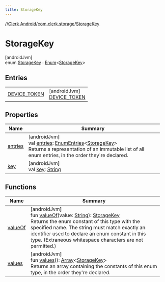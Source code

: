 ```yaml
---
title: StorageKey
---
```

//[Clerk Android](../../../index.html)/[com.clerk.storage](../index.html)/[StorageKey](index.html)



# StorageKey



[androidJvm]\
enum [StorageKey](index.html) : [Enum](https://kotlinlang.org/api/latest/jvm/stdlib/kotlin-stdlib/kotlin/-enum/index.html)&lt;[StorageKey](index.html)&gt;



## Entries


| | |
|---|---|
| [DEVICE_TOKEN](-d-e-v-i-c-e_-t-o-k-e-n/index.html) | [androidJvm]<br>[DEVICE_TOKEN](-d-e-v-i-c-e_-t-o-k-e-n/index.html) |


## Properties


| Name | Summary |
|---|---|
| [entries](entries.html) | [androidJvm]<br>val [entries](entries.html): [EnumEntries](https://kotlinlang.org/api/latest/jvm/stdlib/kotlin-stdlib/kotlin.enums/-enum-entries/index.html)&lt;[StorageKey](index.html)&gt;<br>Returns a representation of an immutable list of all enum entries, in the order they're declared. |
| [key](key.html) | [androidJvm]<br>val [key](key.html): [String](https://kotlinlang.org/api/latest/jvm/stdlib/kotlin-stdlib/kotlin/-string/index.html) |


## Functions


| Name | Summary |
|---|---|
| [valueOf](value-of.html) | [androidJvm]<br>fun [valueOf](value-of.html)(value: [String](https://kotlinlang.org/api/latest/jvm/stdlib/kotlin-stdlib/kotlin/-string/index.html)): [StorageKey](index.html)<br>Returns the enum constant of this type with the specified name. The string must match exactly an identifier used to declare an enum constant in this type. (Extraneous whitespace characters are not permitted.) |
| [values](values.html) | [androidJvm]<br>fun [values](values.html)(): [Array](https://kotlinlang.org/api/latest/jvm/stdlib/kotlin-stdlib/kotlin/-array/index.html)&lt;[StorageKey](index.html)&gt;<br>Returns an array containing the constants of this enum type, in the order they're declared. |

